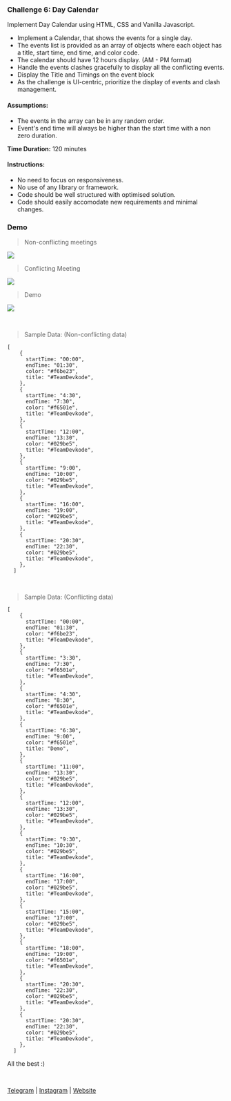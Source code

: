 ### Challenge 6: Day Calendar

Implement Day Calendar using HTML, CSS and Vanilla Javascript.

- Implement a Calendar, that shows the events for a single day.
- The events list is provided as an array of objects where each object has a title, start time, end time, and color code.
- The calendar should have 12 hours display. (AM - PM format)
- Handle the events clashes gracefully to display all the conflicting events.
- Display the Title and Timings on the event block
- As the challenge is UI-centric, prioritize the display of events and clash management.

#### Assumptions:

- The events in the array can be in any random order.
- Event's end time will always be higher than the start time with a non zero duration.

**Time Duration:** 120 minutes

#### Instructions:

- No need to focus on responsiveness.
- No use of any library or framework.
- Code should be well structured with optimised solution.
- Code should easily accomodate new requirements and minimal changes.

### Demo

> Non-conflicting meetings

![](./images/1.png)

> Conflicting Meeting

![](./images/2.png)

> Demo

![](./images/3.gif)

<br />

> Sample Data: (Non-conflicting data)

```
[
    {
      startTime: "00:00",
      endTime: "01:30",
      color: "#f6be23",
      title: "#TeamDevkode",
    },
    {
      startTime: "4:30",
      endTime: "7:30",
      color: "#f6501e",
      title: "#TeamDevkode",
    },
    {
      startTime: "12:00",
      endTime: "13:30",
      color: "#029be5",
      title: "#TeamDevkode",
    },
    {
      startTime: "9:00",
      endTime: "10:00",
      color: "#029be5",
      title: "#TeamDevkode",
    },
    {
      startTime: "16:00",
      endTime: "19:00",
      color: "#029be5",
      title: "#TeamDevkode",
    },
    {
      startTime: "20:30",
      endTime: "22:30",
      color: "#029be5",
      title: "#TeamDevkode",
    },
  ]
```

<br />

> Sample Data: (Conflicting data)

```
[
    {
      startTime: "00:00",
      endTime: "01:30",
      color: "#f6be23",
      title: "#TeamDevkode",
    },
    {
      startTime: "3:30",
      endTime: "7:30",
      color: "#f6501e",
      title: "#TeamDevkode",
    },
    {
      startTime: "4:30",
      endTime: "8:30",
      color: "#f6501e",
      title: "#TeamDevkode",
    },
    {
      startTime: "6:30",
      endTime: "9:00",
      color: "#f6501e",
      title: "Demo",
    },
    {
      startTime: "11:00",
      endTime: "13:30",
      color: "#029be5",
      title: "#TeamDevkode",
    },
    {
      startTime: "12:00",
      endTime: "13:30",
      color: "#029be5",
      title: "#TeamDevkode",
    },
    {
      startTime: "9:30",
      endTime: "10:30",
      color: "#029be5",
      title: "#TeamDevkode",
    },
    {
      startTime: "16:00",
      endTime: "17:00",
      color: "#029be5",
      title: "#TeamDevkode",
    },
    {
      startTime: "15:00",
      endTime: "17:00",
      color: "#029be5",
      title: "#TeamDevkode",
    },
    {
      startTime: "18:00",
      endTime: "19:00",
      color: "#f6501e",
      title: "#TeamDevkode",
    },
    {
      startTime: "20:30",
      endTime: "22:30",
      color: "#029be5",
      title: "#TeamDevkode",
    },
    {
      startTime: "20:30",
      endTime: "22:30",
      color: "#029be5",
      title: "#TeamDevkode",
    },
  ]

```

All the best :)

<br />

[Telegram](http://t.me/teamdevkode) | [Instagram](https://www.instagram.com/devkode.io/) | [Website](https://learn.devkode.io/)
